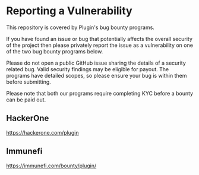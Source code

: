 # Reporting a Vulnerability

This repository is covered by Plugin's bug bounty programs. 

If you have found an issue or bug that potentially affects the overall security of the project then please privately report the issue as a vulnerability on one of the two bug bounty programs below. 

Please do not open a public GitHub issue sharing the details of a security related bug. Valid security findings may be eligible for payout. The programs have detailed scopes, so please ensure your bug is within them before submitting.

Please note that both our programs require completing KYC before a bounty can be paid out.

## HackerOne
https://hackerone.com/plugin

## Immunefi
https://immunefi.com/bounty/plugin/
